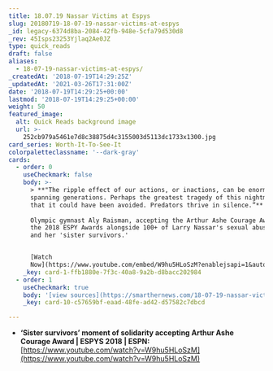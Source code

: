```yaml
---
title: 18.07.19 Nassar Victims at Espys
slug: 20180719-18-07-19-nassar-victims-at-espys
_id: legacy-6374d8ba-2084-42fb-948e-5cfa79d530d8
_rev: 45Isps23253Yjlaq2Ae0JZ
type: quick_reads
draft: false
aliases:
  - 18-07-19-nassar-victims-at-espys/
_createdAt: '2018-07-19T14:29:25Z'
_updatedAt: '2021-03-26T17:31:00Z'
date: '2018-07-19T14:29:25+00:00'
lastmod: '2018-07-19T14:29:25+00:00'
weight: 50
featured_image:
  alt: Quick Reads background image
  url: >-
    252cb979a5461e7d8c38875d4c3155003d5113dc1733x1300.jpg
card_series: Worth-It-To-See-It
colorpaletteclassname: '--dark-gray'
cards:
  - order: 0
    useCheckmark: false
    body: >-
      > **"The ripple effect of our actions, or inactions, can be enormous,
      spanning generations. Perhaps the greatest tragedy of this nightmare is
      that it could have been avoided. Predators thrive in silence.”**  
        
      Olympic gymnast Aly Raisman, accepting the Arthur Ashe Courage Award at
      the 2018 ESPY Awards alongside 100+ of Larry Nassar's sexual abuse victims
      and her 'sister survivors.'


      [Watch
      Now](https://www.youtube.com/embed/W9hu5HLoSzM?enablejsapi=1&autoplay=1&rel=0)
    _key: card-1-ffb1880e-7f3c-40a8-9a2b-d8bacc202984
  - order: 1
    useCheckmark: true
    body: '[view sources](https://smarthernews.com/18-07-19-nassar-victims-at-espys/)'
    _key: card-10-c57659bf-eaad-48fe-ad42-d57582c7dbcd

---
```

* **‘Sister survivors’ moment of solidarity accepting Arthur Ashe Courage Award | ESPYS 2018 | ESPN:**  
[https://www.youtube.com/watch?v=W9hu5HLoSzM](https://www.youtube.com/watch?v=W9hu5HLoSzM)